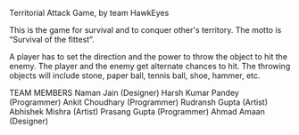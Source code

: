 Territorial Attack Game, by team HawkEyes

This is the game for survival and to conquer other's territory. The motto is “Survival of the fittest”.

 A player has to set the direction and the power to throw the object to hit the enemy. The player and the enemy get alternate chances to hit. The throwing objects will include stone, paper ball, tennis ball, shoe, hammer, etc.

TEAM MEMBERS
Naman Jain (Designer)
Harsh Kumar Pandey (Programmer)
Ankit Choudhary (Programmer)
Rudransh Gupta (Artist)
Abhishek Mishra (Artist)
Prasang Gupta (Programmer)
Ahmad Amaan (Designer)
